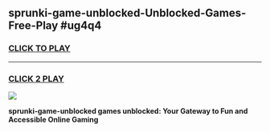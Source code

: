 
## sprunki-game-unblocked-Unblocked-Games-Free-Play #ug4q4
<h3>
<a href="https://us.freeplayer.one?title=sprunki-game-unblocked&ref=9M">CLICK TO PLAY</a></h3>
<hr>

<h3>
<a href="https://us.freeplayer.one?title=sprunki-game-unblocked&ref=9M">CLICK 2 PLAY</a>
  
</h3>

<a href="https://us.freeplayer.one?title=sprunki-game-unblocked&ref=9M"><img src="https://clearcache.store/games.png"></a>


**sprunki-game-unblocked games unblocked: Your Gateway to Fun and Accessible Online Gaming**
